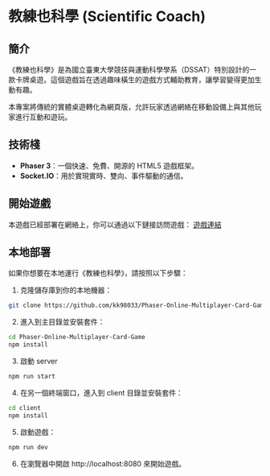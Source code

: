 # 教練也科學 (Scientific Coach)

## 簡介
《教練也科學》是為國立臺東大學競技與運動科學學系（DSSAT）特別設計的一款卡牌桌遊。這個遊戲旨在透過趣味橫生的遊戲方式輔助教育，讓學習變得更加生動有趣。

本專案將傳統的實體桌遊轉化為網頁版，允許玩家透過網絡在移動設備上與其他玩家進行互動和遊玩。

## 技術棧
- **Phaser 3**：一個快速、免費、開源的 HTML5 遊戲框架。
- **Socket.IO**：用於實現實時、雙向、事件驅動的通信。

## 開始遊戲
本遊戲已經部署在網絡上，你可以通過以下鏈接訪問遊戲：
[遊戲連結](#)

## 本地部署
如果你想要在本地運行《教練也科學》，請按照以下步驟：

1. 克隆儲存庫到你的本地機器：

```bash
git clone https://github.com/kk98033/Phaser-Online-Multiplayer-Card-Game.git
```

2. 進入到主目錄並安裝套件：
```bash
cd Phaser-Online-Multiplayer-Card-Game
npm install
```

3. 啟動 server
```bash
npm run start
```

4. 在另一個終端窗口，進入到 client 目錄並安裝套件：
```bash
cd client
npm install
```

5. 啟動遊戲：
```bash
npm run dev
```

6. 在瀏覽器中開啟 http://localhost:8080 來開始遊戲。